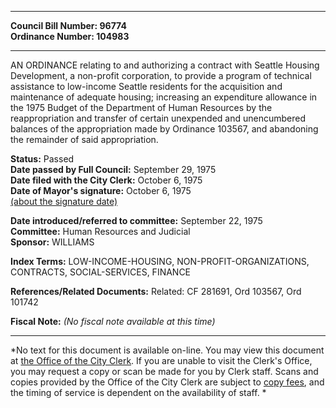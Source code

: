 * * * * *  
  
**Council Bill Number: [](#h0)[](#h2)96774**   
**Ordinance Number: 104983**  
  
* * * * *  
  
AN ORDINANCE relating to and authorizing a contract with Seattle Housing Development, a non-profit corporation, to provide a program of technical assistance to low-income Seattle residents for the acquisition and maintenance of adequate housing; increasing an expenditure allowance in the 1975 Budget of the Department of Human Resources by the reappropriation and transfer of certain unexpended and unencumbered balances of the appropriation made by Ordinance 103567, and abandoning the remainder of said appropriation.  
  
**Status:** Passed   
**Date passed by Full Council:** September 29, 1975   
**Date filed with the City Clerk:** October 6, 1975   
**Date of Mayor's signature:** October 6, 1975   
[(about the signature date)](/~public/approvaldate.htm)   
  
  
**Date introduced/referred to committee:** September 22, 1975   
**Committee:** Human Resources and Judicial   
**Sponsor:** WILLIAMS   
  
**Index Terms:** LOW-INCOME-HOUSING, NON-PROFIT-ORGANIZATIONS, CONTRACTS, SOCIAL-SERVICES, FINANCE  
  
**References/Related Documents:** Related: CF 281691, Ord 103567, Ord 101742  
  
**Fiscal Note:** *(No fiscal note available at this time)*  
  
* * * * *  
  
*No text for this document is available on-line. You may view this document at [the Office of the City Clerk](http://www.seattle.gov/leg/clerk/contactUs.htm). If you are unable to visit the Clerk's Office, you may request a copy or scan be made for you by Clerk staff. Scans and copies provided by the Office of the City Clerk are subject to [copy fees](http://clerk.seattle.gov/~public/clerkfees.htm), and the timing of service is dependent on the availability of staff. *  
  
  
